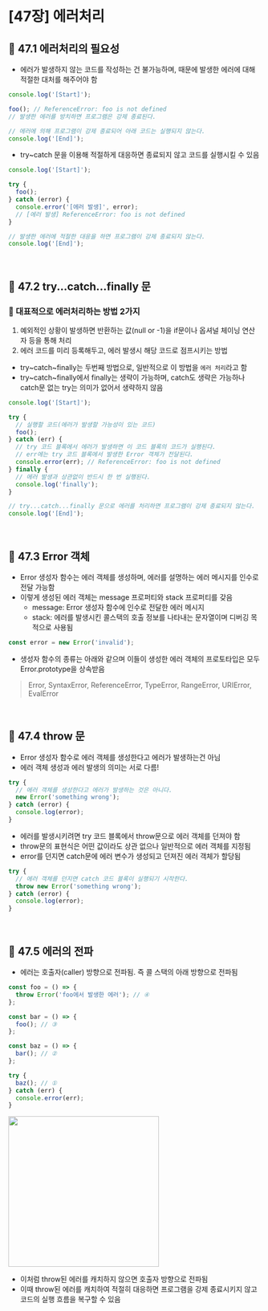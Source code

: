 # [47장] 에러처리

## 📌 47.1 에러처리의 필요성
- 에러가 발생하지 않는 코드를 작성하는 건 불가능하며, 때문에 발생한 에러에 대해 적절한 대처를 해주어야 함
```jsx
console.log('[Start]');

foo(); // ReferenceError: foo is not defined
// 발생한 에러를 방치하면 프로그램은 강제 종료된다.

// 에러에 의해 프로그램이 강제 종료되어 아래 코드는 실행되지 않는다.
console.log('[End]');
```
- try~catch 문을 이용해 적절하게 대응하면 종료되지 않고 코드를 실행시킬 수 있음
```jsx
console.log('[Start]');

try {
  foo();
} catch (error) {
  console.error('[에러 발생]', error);
  // [에러 발생] ReferenceError: foo is not defined
}

// 발생한 에러에 적절한 대응을 하면 프로그램이 강제 종료되지 않는다.
console.log('[End]');
```

<br />

## 📌 47.2 try...catch...finally 문
### 🚀 대표적으로 에러처리하는 방법 2가지
1. 예외적인 상황이 발생하면 반환하는 값(null or -1)을 if문이나 옵셔널 체이닝 연산자 등을 통해 처리
2. 에러 코드를 미리 등록해두고, 에러 발생시 해당 코드로 점프시키는 방법

- try~catch~finally는 두번째 방법으로, 일반적으로 이 방법을 `에러 처리`라고 함
- try~catch~finally에서 finally는 생략이 가능하며, catch도 생략은 가능하나 catch문 없는 try는 의미가 없어서 생략하지 않음
```jsx
console.log('[Start]');

try {
  // 실행할 코드(에러가 발생할 가능성이 있는 코드)
  foo();
} catch (err) {
  // try 코드 블록에서 에러가 발생하면 이 코드 블록의 코드가 실행된다.
  // err에는 try 코드 블록에서 발생한 Error 객체가 전달된다.
  console.error(err); // ReferenceError: foo is not defined
} finally {
  // 에러 발생과 상관없이 반드시 한 번 실행된다.
  console.log('finally');
}

// try...catch...finally 문으로 에러를 처리하면 프로그램이 강제 종료되지 않는다.
console.log('[End]');
```

<br />

## 📌 47.3 Error 객체
- Error 생성자 함수는 에러 객체를 생성하며, 에러를 설명하는 에러 메시지를 인수로 전달 가능함
- 이렇게 생성된 에러 객체는 message 프로퍼티와 stack 프로퍼티를 갖음
  - message: Error 생성자 함수에 인수로 전달한 에러 메시지
  - stack: 에러를 발생시킨 콜스택의 호출 정보를 나타내는 문자열이며 디버깅 목적으로 사용됨
```jsx
const error = new Error('invalid');
```
- 생성자 함수의 종류는 아래와 같으며 이들이 생성한 에러 객체의 프로토타입은 모두 Error.prototype을 상속받음
> Error, SyntaxError, ReferenceError, TypeError, RangeError, URIError, EvalError  

<br />

## 📌 47.4 throw 문
- Error 생성자 함수로 에러 객체를 생성한다고 에러가 발생하는건 아님
- 에러 객체 생성과 에러 발생의 의미는 서로 다름!
```jsx
try {
  // 에러 객체를 생성한다고 에러가 발생하는 것은 아니다.
  new Error('something wrong');
} catch (error) {
  console.log(error);
}
```

- 에러를 발생시키려면 try 코드 블록에서 throw문으로 에러 객체를 던져야 함
- throw문의 표현식은 어떤 값이라도 상관 없으나 일반적으로 에러 객체를 지정됨
- error를 던지면 catch문에 에러 변수가 생성되고 던져진 에러 객체가 할당됨
```jsx
try {
  // 에러 객체를 던지면 catch 코드 블록이 실행되기 시작한다.
  throw new Error('something wrong');
} catch (error) {
  console.log(error);
}
```

<br />

## 📌 47.5 에러의 전파
- 에러는 호출자(caller) 방향으로 전파됨. 즉 콜 스택의 아래 방향으로 전파됨
```jsx
const foo = () => {
  throw Error('foo에서 발생한 에러'); // ④
};

const bar = () => {
  foo(); // ③
};

const baz = () => {
  bar(); // ②
};

try {
  baz(); // ①
} catch (err) {
  console.error(err);
}
```
<img src="https://github.com/user-attachments/assets/9a80d9ae-be47-49c4-b008-15435c099cc7" alt="" width="300" />

- 이처럼 throw된 에러를 캐치하지 않으면 호출자 방향으로 전파됨
- 이때 throw된 에러를 캐치하여 적절히 대응하면 프로그램을 강제 종료시키지 않고 코드의 실행 흐름을 복구할 수 있음

